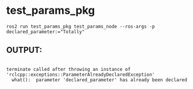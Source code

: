 # test_params_pkg


` ros2 run test_params_pkg test_params_node --ros-args -p declared_parameter:="Totally" `


## OUTPUT:

```

terminate called after throwing an instance of 'rclcpp::exceptions::ParameterAlreadyDeclaredException'
  what():  parameter 'declared_parameter' has already been declared

```



